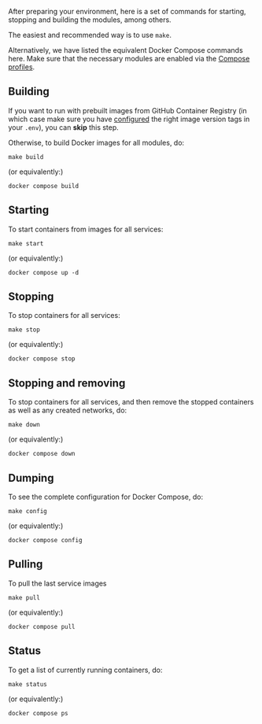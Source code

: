After preparing your environment, here is a set of commands for starting, stopping and building the modules, among others.

The easiest and recommended way is to use `make`.

Alternatively, we have listed the equivalent Docker Compose commands here. Make sure that the necessary modules are enabled via the [Compose profiles](enable-disable-modules.md#compose-profiles).

## Building

If you want to run with prebuilt images from GitHub Container Registry
(in which case make sure you have [configured](configure-modules.md)
the right image version tags in your `.env`), you can **skip** this step.

Otherwise, to build Docker images for all modules, do:

    make build

(or equivalently:)

    docker compose build

## Starting

To start containers from images for all services:

    make start

(or equivalently:)

    docker compose up -d


## Stopping

To stop containers for all services:

    make stop

(or equivalently:)

    docker compose stop


## Stopping and removing

To stop containers for all services, and then remove the stopped containers
as well as any created networks, do:

    make down

(or equivalently:)

    docker compose down


## Dumping

To see the complete configuration for Docker Compose, do:

    make config

(or equivalently:)

    docker compose config

## Pulling

To pull the last service images

    make pull

(or equivalently:)

    docker compose pull


## Status

To get a list of currently running containers, do:

    make status

(or equivalently:)

    docker compose ps

